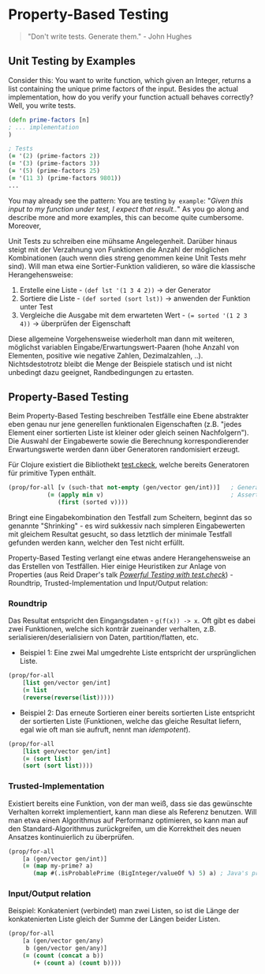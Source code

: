 # Property-Based Testing

> "Don't write tests. Generate them." - John Hughes

## Unit Testing by Examples

Consider this: You want to write function, which given an Integer, returns a list containing the unique prime factors of the input.
Besides the actual implementation, how do you verify your function actuall behaves correctly? Well, you write tests.

```Clojure
(defn prime-factors [n]
; ... implementation
)

; Tests
(= '(2) (prime-factors 2))
(= '(3) (prime-factors 3))
(= '(5) (prime-factors 25)
(= '(11 3) (prime-factors 9801))
...
```
You may already see the pattern: You are testing ``by example``: "*Given this input to my function under test, I expect that result..*"
As you go along and describe more and more examples, this can become quite cumbersome. Moreover,


Unit Tests zu schreiben eine mühsame Angelegenheit. Darüber hinaus steigt mit der Verzahnung von Funktionen die Anzahl der möglichen Kombinationen (auch wenn dies streng genommen keine Unit Tests mehr sind). Will man etwa eine Sortier-Funktion validieren, so wäre die klassische Herangehensweise:

1. Erstelle eine Liste - ``(def lst '(1 3 4 2))`` -> der Generator
2. Sortiere die Liste - ``(def sorted (sort lst))`` -> anwenden der Funktion unter Test
3. Vergleiche die Ausgabe mit dem erwarteten Wert - ``(= sorted '(1 2 3 4))`` -> überprüfen der Eigenschaft

Diese allgemeine Vorgehensweise wiederholt man dann mit weiteren, möglichst variablen Eingabe/Erwartungswert-Paaren (hohe Anzahl von Elementen, positive wie negative Zahlen, Dezimalzahlen, ..). Nichtsdestotrotz bleibt die Menge der Beispiele statisch und ist nicht unbedingt dazu geeignet, Randbedingungen zu ertasten.

## Property-Based Testing

Beim Property-Based Testing beschreiben Testfälle eine Ebene abstrakter eben genau nur jene generellen funktionalen Eigenschaften (z.B. "jedes Element einer sortierten Liste ist kleiner oder gleich seinen Nachfolgern"). Die Auswahl der Eingabewerte sowie die Berechnung korrespondierender Erwartungswerte werden dann über Generatoren randomisiert erzeugt.

Für Clojure existiert die Bibliothekt [test.ckeck](https://github.com/clojure/test.check), welche bereits Generatoren für primitive Typen enthält.

```Clojure
(prop/for-all [v (such-that not-empty (gen/vector gen/int))]   ; Generator[Int]
           (= (apply min v)                                    ; Assertion
              (first (sorted v))))
```

Bringt eine Eingabekombination den Testfall zum Scheitern, beginnt das so genannte "Shrinking" - es wird sukkessiv nach simpleren Eingabewerten mit gleichem Resultat gesucht, so dass letztlich der minimale Testfall gefunden werden kann, welcher den Test nicht erfüllt.

Property-Based Testing verlangt eine etwas andere Herangehensweise an das Erstellen von Testfällen. Hier einige Heuristiken zur Anlage von Properties (aus Reid Draper's talk *[Powerful Testing with test.check](https://www.youtube.com/watch?v=JMhNINPo__g)*) - Roundtrip, Trusted-Implementation und Input/Output relation:

### Roundtrip

Das Resultat entspricht den Eingangsdaten - ``g(f(x)) -> x``. Oft gibt es dabei zwei Funktionen, welche sich konträr zueinander verhalten, z.B. serialisieren/deserialisiern von Daten, partition/flatten, etc.

- Beispiel 1: Eine zwei Mal umgedrehte Liste entspricht der ursprünglichen Liste.

```Clojure
(prop/for-all
    [list gen/vector gen/int]
    (= list
    (reverse(reverse(list)))))
```
- Beispiel 2: Das erneute Sortieren einer bereits sortierten Liste entspricht der sortierten Liste (Funktionen, welche das gleiche Resultat liefern, egal wie oft man sie aufruft, nennt man *idempotent*).

```Clojure
(prop/for-all
    [list gen/vector gen/int]
    (= (sort list)
    (sort (sort list))))
```

### Trusted-Implementation

Existiert bereits eine Funktion, von der man weiß, dass sie das gewünschte Verhalten korrekt implementiert, kann man diese als Referenz benutzen. Will man etwa einen Algorithmus auf Performanz optimieren, so kann man auf den Standard-Algorithmus zurückgreifen, um die Korrektheit des neuen Ansatzes kontinuierlich zu überprüfen.

```Clojure
(prop/for-all
    [a (gen/vector gen/int)]
    (= (map my-prime? a)
       (map #(.isProbablePrime (BigInteger/valueOf %) 5) a) ; Java's prime predicate
```

### Input/Output relation

Beispiel: Konkateniert (verbindet) man zwei Listen, so ist die Länge der konkatenierten Liste gleich der Summe der Längen beider Listen.

```Clojure
(prop/for-all
    [a (gen/vector gen/any)
     b (gen/vector gen/any)]
    (= (count (concat a b))
       (+ (count a) (count b))))
```

